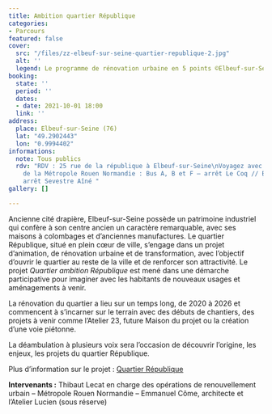 ```yaml
---
title: Ambition quartier République
categories:
- Parcours
featured: false
cover:
  src: "/files/zz-elbeuf-sur-seine-quartier-republique-2.jpg"
  alt: ''
  legend: Le programme de rénovation urbaine en 5 points ©Elbeuf-sur-Seine
booking:
  state: ''
  period: ''
  dates:
  - date: 2021-10-01 18:00
  link: ''
address:
  place: Elbeuf-sur-Seine (76)
  lat: "49.2902443"
  lon: "0.9994402"
informations:
  note: Tous publics
  rdv: "RDV : 25 rue de la république à Elbeuf-sur-Seine\nVoyagez avec le Réseau Astuce
    de la Métropole Rouen Normandie : Bus A, B et F – arrêt Le Coq // Bus B et C –
    arrêt Sevestre Aîné "
gallery: []

---
```

Ancienne cité drapière, Elbeuf-sur-Seine possède un patrimoine industriel qui confère à son centre ancien un caractère remarquable, avec ses maisons à colombages et d’anciennes manufactures. Le quartier République, situé en plein cœur de ville, s’engage dans un projet d’animation, de rénovation urbaine et de transformation, avec l’objectif d’ouvrir le quartier au reste de la ville et de renforcer son attractivité. Le projet _Quartier ambition République_ est mené dans une démarche participative pour imaginer avec les habitants de nouveaux usages et aménagements à venir.

La rénovation du quartier a lieu sur un temps long, de 2020 à 2026 et commencent à s’incarner sur le terrain avec des débuts de chantiers, des projets à venir comme l’Atelier 23, future Maison du projet ou la création d’une voie piétonne.

La déambulation à plusieurs voix sera l’occasion de découvrir l’origine, les enjeux, les projets du quartier République.

Plus d’information sur le projet : [Quartier République](https://www.mairie-elbeuf.fr/logement/quartier-republique-2/)

**Intervenants :** Thibaut Lecat en charge des opérations de renouvellement urbain – Métropole Rouen Normandie – Emmanuel Côme, architecte et l’Atelier Lucien (sous réserve)